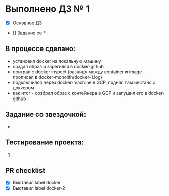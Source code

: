 # Выполнено ДЗ № 1

 - [X] Основное ДЗ
 - [] Задание со *


## В процессе сделано:
  - установил docker на локальную машину
  - создал образ и зарегился в docker-github
  - поиграл с docker inspect (разницу между container и image - прописал в docker-monolith/docker-1.log)
  - подключился через docker-machine в GCP, поднял там инстанс с доккером
  - как итог - созбрал образ с контейнера в GCP и запушил его в docker-github

## Задание со звездочкой:
  -

## Тестирование проекта:
  1.

## PR checklist
 - [X] Выставил label docker
 - [X] Выставил label docker-2
